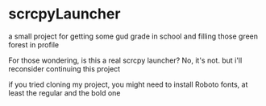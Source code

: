 # scrcpyLauncher
a small project for getting some gud grade in school and filling those green forest in profile

For those wondering, is this a real scrcpy launcher? No, it's not. but i'll reconsider continuing this project

if you tried cloning my project, you might need to install Roboto fonts, at least the regular and the bold one
